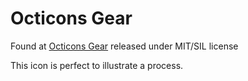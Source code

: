   # Octicons Gear

  Found at [Octicons Gear](https://commons.wikimedia.org/wiki/File:Octicons-gear.svg) released under MIT/SIL license

  This icon is perfect to illustrate a process.
  